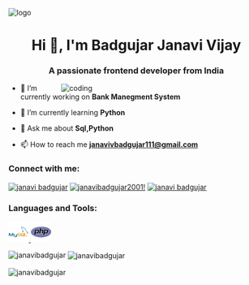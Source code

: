 ![logo](https://github.com/Janavibadgujar/Janavibadgujar/blob/main/github%20banner.png)
<h1 align="center">Hi 👋, I'm Badgujar Janavi Vijay</h1>
<h3 align="center">A passionate frontend developer from India</h3>

<img align="right" alt="coding" width="400" src= "https://user-images.githubusercontent.com/126696197/237006241-ba3442fc-cdf1-495d-97c4-f52eac917c2f.png">

- 🔭 I’m currently working on **Bank Manegment System**

- 🌱 I’m currently learning **Python**

- 💬 Ask me about **Sql,Python**

- 📫 How to reach me **janavivbadgujar111@gmail.com**

<h3 align="left">Connect with me:</h3>
<p align="left">
<a href="https://linkedin.com/in/janavi badgujar" target="blank"><img align="center" src="https://raw.githubusercontent.com/rahuldkjain/github-profile-readme-generator/master/src/images/icons/Social/linked-in-alt.svg" alt="janavi badgujar" height="30" width="40" /></a>
<a href="https://kaggle.com/janavibadgujar2001!" target="blank"><img align="center" src="https://raw.githubusercontent.com/rahuldkjain/github-profile-readme-generator/master/src/images/icons/Social/kaggle.svg" alt="janavibadgujar2001!" height="30" width="40" /></a>
<a href="https://www.hackerrank.com/janavi badgujar" target="blank"><img align="center" src="https://raw.githubusercontent.com/rahuldkjain/github-profile-readme-generator/master/src/images/icons/Social/hackerrank.svg" alt="janavi badgujar" height="30" width="40" /></a>
</p>

<h3 align="left">Languages and Tools:</h3>
<p align="left"> <a href="https://www.mysql.com/" target="_blank" rel="noreferrer"> <img src="https://raw.githubusercontent.com/devicons/devicon/master/icons/mysql/mysql-original-wordmark.svg" alt="mysql" width="40" height="40"/> </a> <a href="https://www.php.net" target="_blank" rel="noreferrer"> <img src="https://raw.githubusercontent.com/devicons/devicon/master/icons/php/php-original.svg" alt="php" width="40" height="40"/> </a> </p>

<p><img align="left" src="https://github-readme-stats.vercel.app/api/top-langs?username=janavibadgujar&show_icons=true&locale=en&layout=compact" alt="janavibadgujar" /></p>

<p>&nbsp;<img align="center" src="https://github-readme-stats.vercel.app/api?username=janavibadgujar&show_icons=true&locale=en" alt="janavibadgujar" /></p>

<p><img align="center" src="https://github-readme-streak-stats.herokuapp.com/?user=janavibadgujar&" alt="janavibadgujar" /></p>
